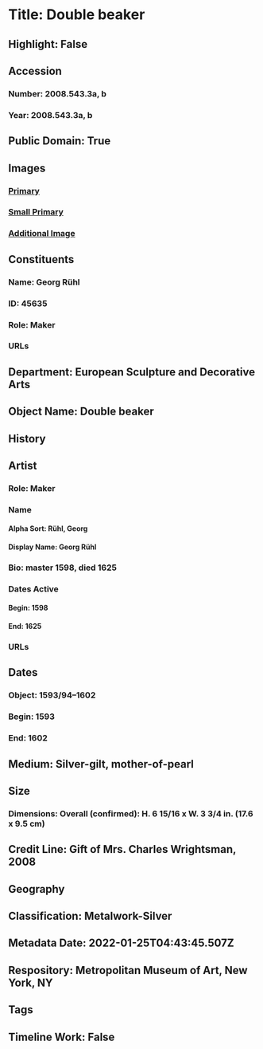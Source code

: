 # Title: Double beaker
## Highlight: False
## Accession
### Number: 2008.543.3a, b
### Year: 2008.543.3a, b
## Public Domain: True
## Images
### [Primary](https://images.metmuseum.org/CRDImages/es/original/DP169329.jpg)
### [Small Primary](https://images.metmuseum.org/CRDImages/es/web-large/DP169329.jpg)
### [Additional Image](https://images.metmuseum.org/CRDImages/es/original/SF2008_543_3ab_marks.jpg)
## Constituents
### Name: Georg Rühl
### ID: 45635
### Role: Maker
### URLs
## Department: European Sculpture and Decorative Arts
## Object Name: Double beaker
## History
## Artist
### Role: Maker
### Name
#### Alpha Sort: Rühl, Georg
#### Display Name: Georg Rühl
### Bio: master 1598, died 1625
### Dates Active
#### Begin: 1598
#### End: 1625
### URLs
## Dates
### Object: 1593/94–1602
### Begin: 1593
### End: 1602
## Medium: Silver-gilt, mother-of-pearl
## Size
### Dimensions: Overall (confirmed): H. 6 15/16 x W. 3 3/4 in. (17.6 x 9.5 cm)
## Credit Line: Gift of Mrs. Charles Wrightsman, 2008
## Geography
## Classification: Metalwork-Silver
## Metadata Date: 2022-01-25T04:43:45.507Z
## Respository: Metropolitan Museum of Art, New York, NY
## Tags
## Timeline Work: False